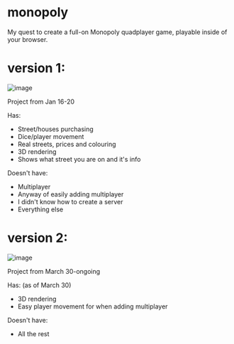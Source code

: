 # monopoly

My quest to create a full-on Monopoly quadplayer game, playable inside of your browser.

# version 1:

![image](https://github.com/user-attachments/assets/4c263197-05f6-4d57-a1f5-5162e2930331)

Project from Jan 16-20

Has:
- Street/houses purchasing
- Dice/player movement
- Real streets, prices and colouring
- 3D rendering
- Shows what street you are on and it's info

Doesn't have:
- Multiplayer
- Anyway of easily adding multiplayer
- I didn't know how to create a server
- Everything else

# version 2:

![image](https://github.com/user-attachments/assets/4b014ef3-c346-48b4-bda6-b10bf52e3ec2)

Project from March 30-ongoing

Has: (as of March 30)
- 3D rendering
- Easy player movement for when adding multiplayer

Doesn't have:
- All the rest
